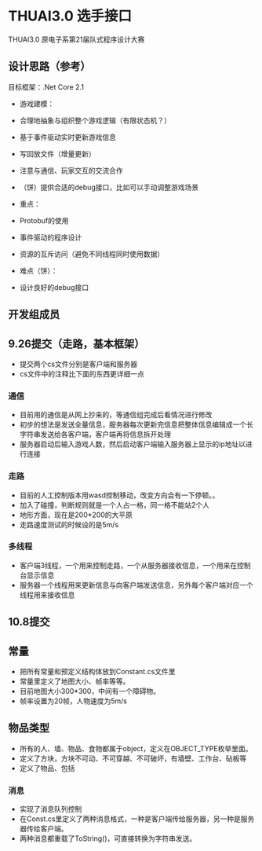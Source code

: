 # THUAI3.0 选手接口

THUAI3.0 原电子系第21届队式程序设计大赛

## 设计思路（参考）

目标框架：.Net Core 2.1

- 游戏建模：
- 合理地抽象与组织整个游戏逻辑（有限状态机？）
- 基于事件驱动实时更新游戏信息
- 写回放文件（增量更新）
- 注意与通信、玩家交互的交流合作
- （饼）提供合适的debug接口，比如可以手动调整游戏场景

- 重点：
- Protobuf的使用
- 事件驱动的程序设计
- 资源的互斥访问（避免不同线程同时使用数据）

- 难点（饼）：
- 设计良好的debug接口

## 开发组成员

## 9.26提交（走路，基本框架）

- 提交两个cs文件分别是客户端和服务器
- cs文件中的注释比下面的东西更详细一点

### 通信

- 目前用的通信是从网上抄来的，等通信组完成后看情况进行修改
- 初步的想法是发送全量信息，服务器每次更新完信息把整体信息编辑成一个长字符串发送给各客户端，客户端再将信息拆开处理
- 服务器启动后输入游戏人数，然后启动客户端输入服务器上显示的ip地址以进行连接

### 走路

- 目前的人工控制版本用wasd控制移动，改变方向会有一下停顿。。
- 加入了碰撞，判断规则就是一个人占一格，同一格不能站2个人
- 地形方面，现在是200*200的大平原
- 走路速度测试的时候设的是5m/s

### 多线程

- 客户端3线程，一个用来控制走路，一个从服务器接收信息，一个用来在控制台显示信息
- 服务器一个线程用来更新信息与向客户端发送信息，另外每个客户端对应一个线程用来接收信息

## 10.8提交

## 常量

- 把所有常量和预定义结构体放到Constant.cs文件里
- 常量里定义了地图大小、帧率等等。
- 目前地图大小300*300，中间有一个障碍物。
- 帧率设置为20帧，人物速度为5m/s

## 物品类型

- 所有的人、墙、物品、食物都属于object，定义在OBJECT_TYPE枚举里面。
- 定义了方块，方块不可动、不可穿越、不可破坏，有墙壁、工作台、砧板等
- 定义了物品、包括

### 消息

- 实现了消息队列控制
- 在Const.cs里定义了两种消息格式，一种是客户端传给服务器，另一种是服务器传给客户端。
- 两种消息都重载了ToString()，可直接转换为字符串发送。